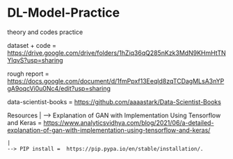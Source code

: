 # DL-Model-Practice
theory and codes practice

dataset + code = https://drive.google.com/drive/folders/1hZiq36qQ285nKzk3MdN9KHmHtTNYlqvS?usp=sharing

rough report = https://docs.google.com/document/d/1fmPpxf13Eeqld8zqTCDagMLsA3nYPgA9oqcVi0u0Nc4/edit?usp=sharing

data-scientist-books = https://github.com/aaaastark/Data-Scientist-Books

Resources
    |
    --> Explanation of GAN with Implementation Using Tensorflow and Keras = https://www.analyticsvidhya.com/blog/2021/06/a-detailed-explanation-of-gan-with-implementation-using-tensorflow-and-keras/
    
    |
    --> PIP install =  https://pip.pypa.io/en/stable/installation/.
